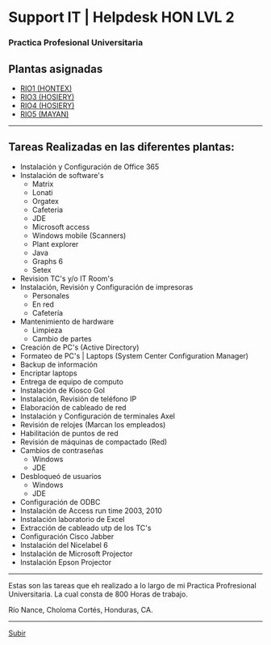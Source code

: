 # Support IT | Helpdesk HON LVL 2
### Practica Profesional Universitaria

## Plantas asignadas
  - [RIO1 (HONTEX)](#tareas-realizadas-en-las-diferentes-plantas)
  - [RIO3 (HOSIERY)](#tareas-realizadas-en-las-diferentes-plantas)
  - [RIO4 (HOSIERY)](#tareas-realizadas-en-las-diferentes-plantas)
  - [RIO5 (MAYAN)](#tareas-realizadas-en-las-diferentes-plantas)
  
--- 

## Tareas Realizadas en las diferentes plantas:
- Instalación y Configuración de Office 365
- Instalación de software's
    - Matrix
    - Lonati
    - Orgatex
    - Cafeteria
    - JDE
    - Microsoft access
    - Windows mobile (Scanners)
    - Plant explorer
    - Java
    - Graphs 6
    - Setex
- Revision TC's y/o IT Room's
- Instalación, Revisión y Configuración de impresoras 
    - Personales
    - En red
    - Cafetería
- Mantenimiento de hardware
    - Limpieza
    - Cambio de partes
- Creación de PC's (Active Directory)
- Formateo de PC's | Laptops (System Center Configuration Manager)
- Backup de información 
- Encriptar laptops
- Entrega de equipo de computo
- Instalación de Kiosco Gol
- Instalación, Revisión de teléfono IP
- Elaboración de cableado de red
- Instalación y Configuración de terminales Axel
- Revisión de relojes (Marcan los empleados)
- Habilitación de puntos de red
- Revisión de máquinas de compactado (Red)
- Cambios de contraseñas
    - Windows
    - JDE
- Desbloqueó de usuarios
    - Windows
    - JDE
- Configuración de ODBC
- Instalación de Access run time 2003, 2010
- Instalación laboratorio de Excel
- Extracción de cableado utp de los TC's
- Configuración Cisco Jabber
- Instalación del Nicelabel 6 
- Instalación de Microsoft Projector
- Instalación Epson Projector
---

Estas son las tareas que eh realizado a lo largo de mi Practica Profresional Universitaria.
La cual consta de 800 Horas de trabajo. 

Río Nance, Choloma Cortés, Honduras, CA.

---
[Subir](#support-it-helpdesk-hon-lvl-2)